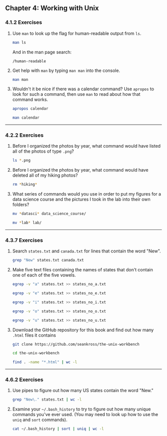 ## Chapter 4: Working with Unix

### 4.1.2 Exercises

1. Use `man` to look up the flag for human-readable output from `ls`.

    ```bash
    man ls
    ```
    And in the man page search:
    ```
    /human-readable
    ```

2. Get help with `man` by typing `man man` into the console.

    ```bash
    man man
    ```

3. Wouldn't it be nice if there was a calendar command? Use `apropos` to look for such a command, then use `man` to read about how that command works.

    ```bash
    apropos calendar

    man calendar
    ```

---
### 4.2.2 Exercises

1. Before I organized the photos by year, what command would have listed all of the photos of type `.png`?

    ```bash
    ls *.png
    ```

2. Before I organized the photos by year, what command would have deleted all of my hiking photos?

    ```bash
    rm *hiking*
    ```

3. What series of commands would you use in order to put my figures for a data science course and the pictures I took in the lab into their own folders?

    ```bash
    mv *datasci* data_science_course/

    mv *lab* lab/
    ```

---
### 4.3.7 Exercises

1. Search `states.txt` and `canada.txt` for lines that contain the word "New".

    ```bash
    grep "New" states.txt canada.txt
    ```

2. Make five text files containing the names of states that don't contain one of each of the five vowels.

    ```bash
    egrep -v "a" states.txt >> states_no_a.txt

    egrep -v "e" states.txt >> states_no_e.txt

    egrep -v "i" states.txt >> states_no_i.txt

    egrep -v "o" states.txt >> states_no_o.txt

    egrep -v "u" states.txt >> states_no_u.txt
    ```

3. Download the GitHub repository for this book and find out how many `.html` files it contains

    ```bash
    git clone https://github.com/seankross/the-unix-workbench

    cd the-unix-workbench

    find . -name "*.html" | wc -l
    ```

---
### 4.6.2 Exercises

1. Use pipes to figure out how many US states contain the word "New."

    ```bash
    grep "New\." states.txt | wc -l
    ```

2. Examine your `~/.bash_history` to try to figure out how many unique commands you've ever used. (You may need to look up how to use the `uniq` and `sort` commands).

    ```bash
    cat ~/.bash_history | sort | uniq | wc -l
    ```
